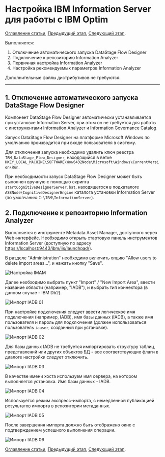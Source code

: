 # Настройка IBM Information Server для работы с IBM Optim

[Оглавление статьи](OptimInstallSingleHost),
[Предыдущий этап](OptimIisUpdate),
[Следующий этап](OptimIisClasses).

Выполняется:

1. Отключение автоматического запуска DataStage Flow Designer
1. Подключение к репозиторию Information Analyzer
1. Первичная настройка Information Analyzer
1. Настройка рекомендуемых параметров Information Analyzer

Дополнительные файлы дистрибутивов не требуются.

----

## 1. Отключение автоматического запуска DataStage Flow Designer

Компонент DataStage Flow Designer автоматически устанавливается при
установке Information Server, при этом он не требуется для работы с
инструментами Information Analyzer и Information Governance Catalog.

Запуск DataStage Flow Designer на платформе Microsoft Windows по
умолчанию производится при входе пользователя в систему.

Для отключения запуска необходимо удалить ключ реестра
`IBM_DataStage_Flow_Designer`, находящийся в ветке
`HKEY_LOCAL_MACHINE\SOFTWARE\Wow6432Node\Microsoft\Windows\CurrentVersion\Run`.

При необходимости запуск DataStage Flow Designer может быть выполнен вручную
с помощью скрипта `startCognitiveDesignerServer.bat`, находящегося в подкаталоге
`ASBNode\CognitiveDesignerEngine` каталога установки Information Server
(по умолчанию `C:\IBM\InformationServer`).

## 2. Подключение к репозиторию Information Analyzer

Выполняется в инструменте Metadata Asset Manager, доступного через Web-интерфейс.
Необходимо открыть стартовую панель инструментов Information Server
(доступную по адресу <https://localhost:9443/ibm/iis/launchpad/>).

В разделе "Administration" необходимо включить опцию "Allow users to
delete import areas...", и нажать кнопку "Save".

![Настройка IMAM](images/ia-config-imam07.png)

Далее необходимо выбрать пункт "Import" / "New Import Area", ввести
название области (например, "IADB"), и выбрать тип коннектора (в
данном случае - IBM Db2).

![Импорт IADB 01](images/ia-config-imam01.png)

При настройке подключения следует ввести логическое имя подключения
(например, IADB), имя базы данных (IADB), а также имя пользователя и
пароль для подключения (должен использоваться пользователь `iauser`,
созданный при установке).

![Импорт IADB 02](images/ia-config-imam02.png)

Для базы данных IADB не требуется импортировать структуру таблиц,
представлений или других объектов БД - все соответствующие флаги
в диалоге настройки следует отключить.

![Импорт IADB 03](images/ia-config-imam03.png)

В качестве имени хоста используем имя сервера, на котором выполняется
установка. Имя базы данных - IADB.

![Импорт IADB 04](images/ia-config-imam04.png)

Используется режим экспресс-импорта, с немедленной публикацией
результатов импорта в репозитории метаданных.

![Импорт IADB 05](images/ia-config-imam05.png)

После завершения импорта должно быть отображено окно с подтверждением
успешного выполнения операции.

![Импорт IADB 06](images/ia-config-imam06.png)

[Оглавление статьи](OptimInstallSingleHost),
[Предыдущий этап](OptimIisUpdate),
[Следующий этап](OptimIisClasses).
